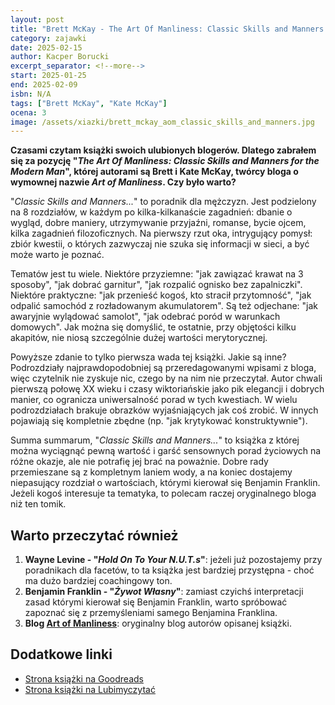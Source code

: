 ```yaml
---
layout: post
title: "Brett McKay - The Art Of Manliness: Classic Skills and Manners for the Modern Man"
category: zajawki
date: 2025-02-15
author: Kacper Borucki
excerpt_separator: <!--more-->
start: 2025-01-25
end: 2025-02-09
isbn: N/A
tags: ["Brett McKay", "Kate McKay"]
ocena: 3
image: /assets/xiazki/brett_mckay_aom_classic_skills_and_manners.jpg
---
```


**Czasami czytam książki swoich ulubionych blogerów. Dlatego zabrałem się za pozycję "*The Art Of Manliness: Classic Skills and Manners for the Modern Man*", której autorami są Brett i Kate McKay, twórcy bloga o wymownej nazwie *Art of Manliness*. Czy było warto?**

<!--more-->

"*Classic Skills and Manners...*" to poradnik dla mężczyzn. Jest podzielony na 8 rozdziałów, w każdym po kilka-kilkanaście zagadnień: dbanie o wygląd, dobre maniery, utrzymywanie przyjaźni, romanse, bycie ojcem, kilka zagadnień filozoficznych. Na pierwszy rzut oka, intrygujący pomysł: zbiór kwestii, o których zazwyczaj nie szuka się informacji w sieci, a być może warto je poznać.

Tematów jest tu wiele. Niektóre przyziemne: "jak zawiązać krawat na 3 sposoby", "jak dobrać garnitur", "jak rozpalić ognisko bez zapalniczki". Niektóre praktyczne: "jak przenieść kogoś, kto stracił przytomność", "jak odpalić samochód z rozładowanym akumulatorem". Są też odjechane: "jak awaryjnie wylądować samolot", "jak odebrać poród w warunkach domowych". Jak można się domyślić, te ostatnie, przy objętości kilku akapitów, nie niosą szczególnie dużej wartości merytorycznej.

Powyższe zdanie to tylko pierwsza wada tej książki. Jakie są inne? Podrozdziały najprawdopodobniej są przeredagowanymi wpisami z bloga, więc czytelnik nie zyskuje nic, czego by na nim nie przeczytał. Autor chwali pierwszą połowę XX wieku i czasy wiktoriańskie jako pik elegancji i dobrych manier, co ogranicza uniwersalność porad w tych kwestiach. W wielu podrozdziałach brakuje obrazków wyjaśniających jak coś zrobić. W innych pojawiają się kompletnie zbędne (np. "jak krytykować konstruktywnie").

Summa summarum, "*Classic Skills and Manners...*" to książka z której można wyciągnąć pewną wartość i garść sensownych porad życiowych na różne okazje, ale nie potrafię jej brać na poważnie. Dobre rady przemieszane są z kompletnym laniem wody, a na koniec dostajemy niepasujący rozdział o wartościach, którymi kierował się Benjamin Franklin. Jeżeli kogoś interesuje ta tematyka, to polecam raczej oryginalnego bloga niż ten tomik.

## Warto przeczytać również

1. **Wayne Levine - "*Hold On To Your N.U.T.s*"**: jeżeli już pozostajemy przy poradnikach dla facetów, to ta książka jest bardziej przystępna - choć ma dużo bardziej coachingowy ton.
2. **Benjamin Franklin - "*Żywot Własny*"**: zamiast czyichś interpretacji zasad którymi kierował się Benjamin Franklin, warto spróbować zapoznać się z przemyśleniami samego Benjamina Franklina.
3. **Blog [Art of Manliness](<https://www.artofmanliness.com/>)**: oryginalny blog autorów opisanej książki.

## Dodatkowe linki

- [Strona książki na Goodreads](https://www.goodreads.com/book/show/8306020-the-art-of-manliness)
- [Strona książki na Lubimyczytać](https://lubimyczytac.pl/ksiazka/122849/the-art-of-manliness-classic-skills-and-manners-for-the-modern-man)

